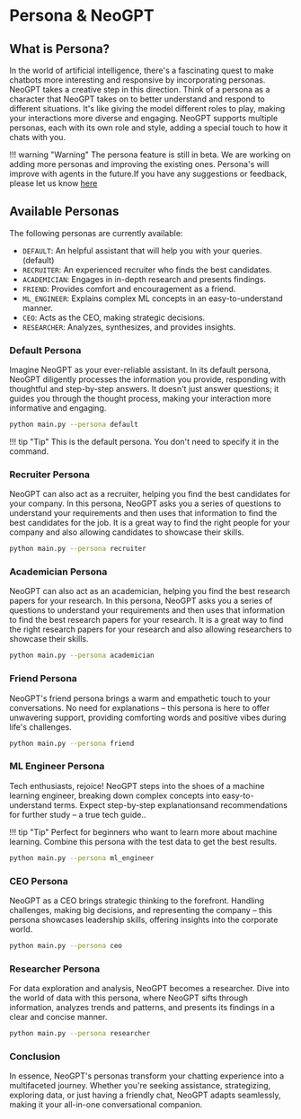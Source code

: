 # __Persona & NeoGPT__

## What is Persona?
In the world of artificial intelligence, there's a fascinating quest to make chatbots more interesting and responsive by incorporating personas. NeoGPT takes a creative step in this direction. Think of a persona as a character that NeoGPT takes on to better understand and respond to different situations. It's like giving the model different roles to play, making your interactions more diverse and engaging. NeoGPT supports multiple personas, each with its own role and style, adding a special touch to how it chats with you.

!!! warning "Warning"
    The persona feature is still in beta. We are working on adding more personas and improving the existing ones. Persona's will improve with agents in the future.If you have any suggestions or feedback, please let us know [here](https://github.com/neokd/NeoGPT/issues/new?assignees=&labels=kind-enhancement&projects=&template=enhancement_request.md&title=)


## Available Personas

The following personas are currently available:

- `DEFAULT`: An helpful assistant that will help you with your queries. (default)
- `RECRUITER`: An experienced recruiter who finds the best candidates.
- `ACADEMICIAN`: Engages in in-depth research and presents findings.
- `FRIEND`: Provides comfort and encouragement as a friend.
- `ML_ENGINEER`: Explains complex ML concepts in an easy-to-understand manner.
- `CEO`: Acts as the CEO, making strategic decisions.
- `RESEARCHER`: Analyzes, synthesizes, and provides insights.


### Default Persona

Imagine NeoGPT as your ever-reliable assistant. In its default persona, NeoGPT diligently processes the information you provide, responding with thoughtful and step-by-step answers. It doesn't just answer questions; it guides you through the thought process, making your interaction more informative and engaging.

```bash title="Terminal"
python main.py --persona default
```

!!! tip "Tip"
    This is the default persona. You don't need to specify it in the command.


### Recruiter Persona

NeoGPT can also act as a recruiter, helping you find the best candidates for your company. In this persona, NeoGPT asks you a series of questions to understand your requirements and then uses that information to find the best candidates for the job. It is a great way to find the right people for your company and also allowing candidates to showcase their skills.


```bash title="Terminal"
python main.py --persona recruiter
```

### Academician Persona

NeoGPT can also act as an academician, helping you find the best research papers for your research. In this persona, NeoGPT asks you a series of questions to understand your requirements and then uses that information to find the best research papers for your research. It is a great way to find the right research papers for your research and also allowing researchers to showcase their skills.

```bash title="Terminal"
python main.py --persona academician
```

### Friend Persona

NeoGPT's friend persona brings a warm and empathetic touch to your conversations. No need for explanations – this persona is here to offer unwavering support, providing comforting words and positive vibes during life's challenges.

```bash title="Terminal"
python main.py --persona friend
```

### ML Engineer Persona

Tech enthusiasts, rejoice! NeoGPT steps into the shoes of a machine learning engineer, breaking down complex concepts into easy-to-understand terms. Expect step-by-step explanationsand recommendations for further study – a true tech guide..

!!! tip "Tip"
    Perfect for beginners who want to learn more about machine learning. Combine this persona with the test data to get the best results.

```bash title="Terminal"
python main.py --persona ml_engineer
```

### CEO Persona

NeoGPT as a CEO brings strategic thinking to the forefront. Handling challenges, making big decisions, and representing the company – this persona showcases leadership skills, offering insights into the corporate world.

```bash title="Terminal"
python main.py --persona ceo
```

### Researcher Persona

For data exploration and analysis, NeoGPT becomes a researcher. Dive into the world of data with this persona, where NeoGPT sifts through information, analyzes trends and patterns, and presents its findings in a clear and concise manner.

```bash title="Terminal"
python main.py --persona researcher
```


### Conclusion

In essence, NeoGPT's personas transform your chatting experience into a multifaceted journey. Whether you're seeking assistance, strategizing, exploring data, or just having a friendly chat, NeoGPT adapts seamlessly, making it your all-in-one conversational companion.

